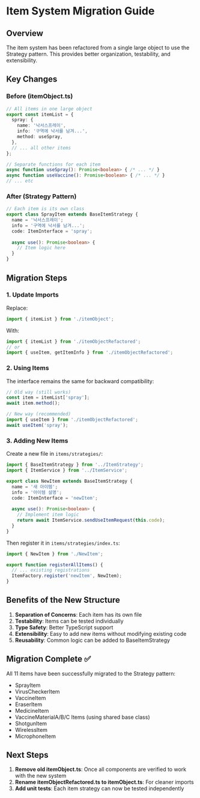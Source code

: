 # Item System Migration Guide

## Overview
The item system has been refactored from a single large object to use the Strategy pattern. This provides better organization, testability, and extensibility.

## Key Changes

### Before (itemObject.ts)
```typescript
// All items in one large object
export const itemList = {
  spray: {
    name: '낙서스프레이',
    info: '구역에 낙서를 남겨...',
    method: useSpray,
  },
  // ... all other items
};

// Separate functions for each item
async function useSpray(): Promise<boolean> { /* ... */ }
async function useVaccine(): Promise<boolean> { /* ... */ }
// ... etc
```

### After (Strategy Pattern)
```typescript
// Each item is its own class
export class SprayItem extends BaseItemStrategy {
  name = '낙서스프레이';
  info = '구역에 낙서를 남겨...';
  code: ItemInterface = 'spray';
  
  async use(): Promise<boolean> {
    // Item logic here
  }
}
```

## Migration Steps

### 1. Update Imports
Replace:
```typescript
import { itemList } from './itemObject';
```

With:
```typescript
import { itemList } from './itemObjectRefactored';
// or
import { useItem, getItemInfo } from './itemObjectRefactored';
```

### 2. Using Items
The interface remains the same for backward compatibility:
```typescript
// Old way (still works)
const item = itemList['spray'];
await item.method();

// New way (recommended)
import { useItem } from './itemObjectRefactored';
await useItem('spray');
```

### 3. Adding New Items

Create a new file in `items/strategies/`:
```typescript
import { BaseItemStrategy } from '../ItemStrategy';
import { ItemService } from '../ItemService';

export class NewItem extends BaseItemStrategy {
  name = '새 아이템';
  info = '아이템 설명';
  code: ItemInterface = 'newItem';
  
  async use(): Promise<boolean> {
    // Implement item logic
    return await ItemService.sendUseItemRequest(this.code);
  }
}
```

Then register it in `items/strategies/index.ts`:
```typescript
import { NewItem } from './NewItem';

export function registerAllItems() {
  // ... existing registrations
  ItemFactory.register('newItem', NewItem);
}
```

## Benefits of the New Structure

1. **Separation of Concerns**: Each item has its own file
2. **Testability**: Items can be tested individually
3. **Type Safety**: Better TypeScript support
4. **Extensibility**: Easy to add new items without modifying existing code
5. **Reusability**: Common logic can be added to BaseItemStrategy

## Migration Complete ✅

All 11 items have been successfully migrated to the Strategy pattern:
- SprayItem
- VirusCheckerItem
- VaccineItem
- EraserItem
- MedicineItem
- VaccineMaterialA/B/C Items (using shared base class)
- ShotgunItem
- WirelessItem
- MicrophoneItem

## Next Steps

1. **Remove old itemObject.ts**: Once all components are verified to work with the new system
2. **Rename itemObjectRefactored.ts to itemObject.ts**: For cleaner imports
3. **Add unit tests**: Each item strategy can now be tested independently